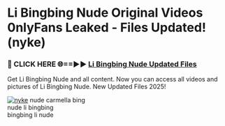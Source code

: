 # Li Bingbing Nude Original Videos 0nlyFans Leaked - Files Updated! (nyke)

<h3>🔴 CLICK HERE 🌐==►► <a href="https://tinyurl.com/yrmya6cz" rel="nofollow">Li Bingbing Nude Updated Files</a></h3>

Get Li Bingbing Nude and all content. Now you can access all videos and pictures of Li Bingbing Nude. New Updated Files 2025!

[![nyke](https://i.imgur.com/FMdXYCs.gif)](https://tinyurl.com/yrmya6cz)
nude carmella bing<br>
nude li bingbing<br>
bingbing li nude